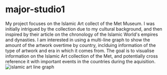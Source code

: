 # major-studio1
My project focuses on the Islamic Art collect of the Met Museum. 
I was initially intrigued by the collection due to my cultural background, and then inspired by their article on the chronology of the Islamic World's empires and dynasties. 
I am interested in using a multi-line graph to show the amount of the artwork overtime by country, inclduing information of the type of artwork and era in which it comes from. 
The goal is to visualise information on the Islamic Art collection of the Met, and potentially cross reference it with important events in the countries during the aquisition. 
![islamic art line graph](https://github.com/nourzein/major-studio1/blob/master/islamic_art_line_graph.png)

